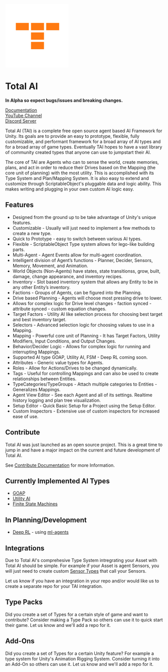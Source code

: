 <img src="TotalAI/Editor/Images/TotalAILogo.png" width="200"/> 

# Total AI

<b>In Alpha so expect bugs/issues and breaking changes.</b>

<a href="http://totalai.org/doc-introduction.html">Documentation</a><br>
<a href="https://www.youtube.com/channel/UCTznMlxoaeJMPm1dC26HvUA">YouTube Channel</a><br>
<a href="https://discord.gg/jf52tnUFX2">Discord Server</a><br>

Total AI (TAI) is a complete free open source agent based AI Framework for Unity.
Its goals are to provide an easy to prototype, flexible, fully customizable, and performant framework
for a broad array of AI types and for a broad array of game types.  Eventually TAI hopes to have a
vast library of community created types that anyone can use to jumpstart their AI.

The core of TAI are Agents who can to sense the world, create memories, plans, and act in order to
reduce their Drives based on the Mapping (the core unit of planning) with the most utility. This is accomplished with its Type System
and Plan/Mapping System. It is also easy to extend and customize through ScriptableObject's pluggable data
and logic ability. This makes writing and plugging in your own custom AI logic easy.

## Features
* Designed from the ground up to be take advantage of Unity's unique features.
* Customizable - Usually will just need to implement a few methods to create a new type.
* Quick to Prototype - easy to switch between various AI types.
* Flexible - ScriptableObject Type system allows for lego-like building parts.
* Multi-Agent - Agent Events allow for multi-agent coordination.
* Intelligent division of Agent’s functions - Planner, Decider, Sensors, Memory, Movement, and Animation.
* World Objects (Non-Agents) have states, state transitionss, grow, built, damage, change appearance, and inventory recipes.
* Inventory - Slot based inventory system that allows any Entity to be in any other Entity’s inventory.
* Factions - Groups of Agents, can be figured into the Planning.
* Drive based Planning - Agents will choose most pressing drive to lower.
* Allows for complex logic for Drive level changes - faction synced - attribute synced - custom equation changes.
* Target Factors - Utility AI like selection process for choosing best target and best inventory target.
* Selectors - Advanced selection logic for choosing values to use in a Mapping.
* Mapping - Powerful core unit of Planning - It has Target Factors, Utility Modifiers, Input Conditions, and Output Changes.
* Behavior/Decider Logic - Allows for complex logic for running and interrupting Mappings.
* Supported AI type GOAP, Utility AI, FSM - Deep RL coming soon.
* Attributes - Generic value types for Agents.
* Roles - Allow for Actions/Drives to be changed dynamically.
* Tags - Useful for controlling Mappings and can also be used to create relationships between Entities.
* TypeCategories/TypeGroups - Attach multiple categories to Entities - Generalizes Mappings.
* Agent View Editor - See each Agent and all of its settings.  Realtime history logging and plan tree visualization.
* Setup Editor - Quick Basic Setup for a Project using the Setup Editor.
* Custom Inspectors - Extensive use of custom inspectors for increased ease of use.

## Contribute
Total AI was just launched as an open source project.
This is a great time to jump in and have a major impact on the current and future development of Total AI.

See <a href="http://totalai.org/contrib-introduction.html">Contribute Documentation</a> for more Information.

## Currently Implemented AI Types
* <a href="http://totalai.org/doc-goap.html">GOAP</a>
* <a href="http://totalai.org/doc-utility-ai.html">Utility AI</a>
* <a href="http://totalai.org/doc-fsm.html">Finite State Machines</a>

## In Planning/Development
* <a href="http://totalai.org/doc-deep-rl.html">Deep RL</a> - using <a href="https://github.com/Unity-Technologies/ml-agents">ml-agents</a>

## Integrations
Due to Total AI's comprehesive Type System intregrating your Asset with Total AI should be simple.
For example if your Asset is agent Sensors, you will just need to create custom
<a href="http://totalai.org/doc-sensortype.html">Sensor Types</a> that call your Sensors.

Let us know if you have an integration in your repo and/or would like us to create a separate repo for your TAI integration.

## Type Packs
Did you create a set of Types for a certain style of game and want to contribute?  Consider making a Type Pack so
others can use it to quick start their game.  Let us know and we'll add a repo for it.

## Add-Ons
Did you create a set of Types for a certain Unity feature?  For example a type system for Unity's Animation Rigging System.
Consider turning it into an Add-On so others can use it.  Let us know and we'll add a repo for it.
